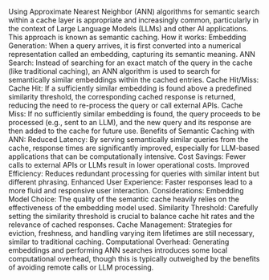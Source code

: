 Using Approximate Nearest Neighbor (ANN) algorithms for semantic search within a cache layer is appropriate and increasingly common, particularly in the context of Large Language Models (LLMs) and other AI applications. This approach is known as semantic caching.
How it works:
Embedding Generation: When a query arrives, it is first converted into a numerical representation called an embedding, capturing its semantic meaning.
ANN Search: Instead of searching for an exact match of the query in the cache (like traditional caching), an ANN algorithm is used to search for semantically similar embeddings within the cached entries.
Cache Hit/Miss:
Cache Hit: If a sufficiently similar embedding is found above a predefined similarity threshold, the corresponding cached response is returned, reducing the need to re-process the query or call external APIs.
Cache Miss: If no sufficiently similar embedding is found, the query proceeds to be processed (e.g., sent to an LLM), and the new query and its response are then added to the cache for future use.
Benefits of Semantic Caching with ANN:
Reduced Latency: By serving semantically similar queries from the cache, response times are significantly improved, especially for LLM-based applications that can be computationally intensive.
Cost Savings: Fewer calls to external APIs or LLMs result in lower operational costs.
Improved Efficiency: Reduces redundant processing for queries with similar intent but different phrasing.
Enhanced User Experience: Faster responses lead to a more fluid and responsive user interaction.
Considerations:
Embedding Model Choice: The quality of the semantic cache heavily relies on the effectiveness of the embedding model used.
Similarity Threshold: Carefully setting the similarity threshold is crucial to balance cache hit rates and the relevance of cached responses.
Cache Management: Strategies for eviction, freshness, and handling varying item lifetimes are still necessary, similar to traditional caching.
Computational Overhead: Generating embeddings and performing ANN searches introduces some local computational overhead, though this is typically outweighed by the benefits of avoiding remote calls or LLM processing.
